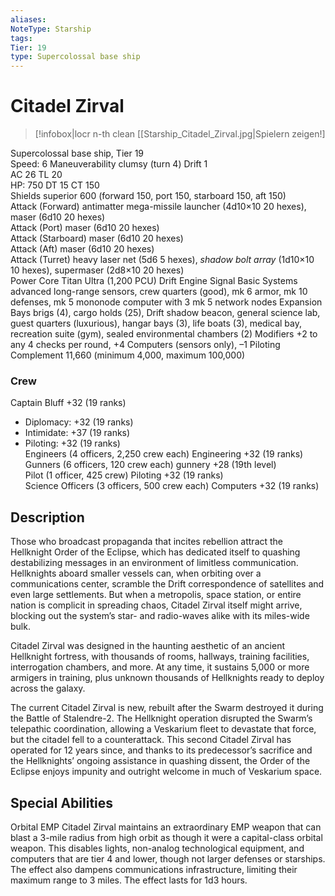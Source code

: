 ```yaml
---
aliases: 
NoteType: Starship
tags: 
Tier: 19
type: Supercolossal base ship
---
```


# Citadel Zirval

> [!infobox|locr n-th clean
>  [[Starship_Citadel_Zirval.jpg|Spielern zeigen!]
> 
Supercolossal base ship, Tier 19  
Speed: 6
Maneuverability clumsy (turn 4)
Drift 1  
AC 26
TL 20  
HP: 750
DT 15
CT 150  
Shields superior 600 (forward 150, port 150, starboard 150, aft 150)  
Attack (Forward) antimatter mega-missile launcher (4d10×10
20 hexes), maser (6d10
20 hexes)  
Attack (Port) maser (6d10
20 hexes)  
Attack (Starboard) maser (6d10
20 hexes)  
Attack (Aft) maser (6d10
20 hexes)  
Attack (Turret) heavy laser net (5d6
5 hexes), _shadow bolt array_ (1d10×10
10 hexes), supermaser (2d8×10
20 hexes)  
Power Core Titan Ultra (1,200 PCU)
Drift Engine Signal Basic
Systems advanced long-range sensors, crew quarters (good), mk 6 armor, mk 10 defenses, mk 5 mononode computer with 3 mk 5 network nodes
Expansion Bays brigs (4), cargo holds (25), Drift shadow beacon, general science lab, guest quarters (luxurious), hangar bays (3), life boats (3), medical bay, recreation suite (gym), sealed environmental chambers (2)
Modifiers +2 to any 4 checks per round, +4 Computers (sensors only), –1 Piloting
Complement 11,660 (minimum 4,000, maximum 100,000)

### Crew

Captain Bluff +32 (19 ranks)
  - Diplomacy: +32 (19 ranks)
  - Intimidate: +37 (19 ranks)
  - Piloting: +32 (19 ranks)  
Engineers (4 officers, 2,250 crew each) Engineering +32 (19 ranks)  
Gunners (6 officers, 120 crew each) gunnery +28 (19th level)  
Pilot (1 officer, 425 crew) Piloting +32 (19 ranks)  
Science Officers (3 officers, 500 crew each) Computers +32 (19 ranks)

## Description

Those who broadcast propaganda that incites rebellion attract the Hellknight Order of the Eclipse, which has dedicated itself to quashing destabilizing messages in an environment of limitless communication. Hellknights aboard smaller vessels can, when orbiting over a communications center, scramble the Drift correspondence of satellites and even large settlements. But when a metropolis, space station, or entire nation is complicit in spreading chaos, Citadel Zirval itself might arrive, blocking out the system’s star- and radio-waves alike with its miles-wide bulk.  
 
Citadel Zirval was designed in the haunting aesthetic of an ancient Hellknight fortress, with thousands of rooms, hallways, training facilities, interrogation chambers, and more. At any time, it sustains 5,000 or more armigers in training, plus unknown thousands of Hellknights ready to deploy across the galaxy.  
 
The current Citadel Zirval is new, rebuilt after the Swarm destroyed it during the Battle of Stalendre-2. The Hellknight operation disrupted the Swarm’s telepathic coordination, allowing a Veskarium fleet to devastate that force, but the citadel fell to a counterattack. This second Citadel Zirval has operated for 12 years since, and thanks to its predecessor’s sacrifice and the Hellknights’ ongoing assistance in quashing dissent, the Order of the Eclipse enjoys impunity and outright welcome in much of Veskarium space.  

## Special Abilities

Orbital EMP Citadel Zirval maintains an extraordinary EMP weapon that can blast a 3-mile radius from high orbit as though it were a capital-class orbital weapon. This disables lights, non-analog technological equipment, and computers that are tier 4 and lower, though not larger defenses or starships. The effect also dampens communications infrastructure, limiting their maximum range to 3 miles. The effect lasts for 1d3 hours.

